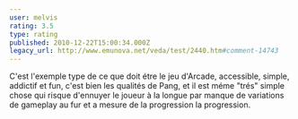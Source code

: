 ```yaml
---
user: melvis
rating: 3.5
type: rating
published: 2010-12-22T15:00:34.000Z
legacy_url: http://www.emunova.net/veda/test/2440.htm#comment-14743
---
```

C'est l'exemple type de ce que doit étre le jeu d'Arcade, accessible, simple, addictif et fun, c'est bien les qualités de Pang, et il est méme "trés" simple chose qui risque d'ennuyer le joueur à la longue par manque de variations de gameplay au fur et a mesure de la progression la progression.
